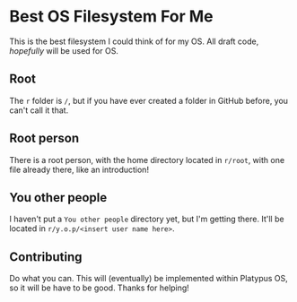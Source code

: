 # Best OS Filesystem For Me
This is the best filesystem I could think of for my OS. All draft code, *hopefully* will be used for OS.
## Root
The `r` folder is `/`, but if you have ever created a folder in GitHub before, you can't call it that.
## Root person
There is a root person, with the home directory located in `r/root`, with one file already there, like an introduction!
## You other people
I haven't put a `You other people` directory yet, but I'm getting there. It'll be located in `r/y.o.p/<insert user name here>`.
## Contributing
Do what you can. This will (eventually) be implemented within Platypus OS, so it will be have to be good. Thanks for helping!
